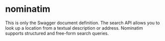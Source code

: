 # nominatim
This is only the Swagger document definition. The search API allows you to look up a location from a textual description or address. Nominatim supports structured and free-form search queries.
